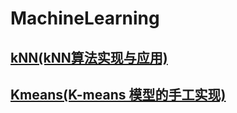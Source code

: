 # MachineLearning

## [kNN(kNN算法实现与应用)](https://github.com/yangzheng0515/MachineLearning/tree/master/kNN)

## [Kmeans(K-means 模型的手工实现)](https://github.com/yangzheng0515/MachineLearning/tree/master/Kmeans)
